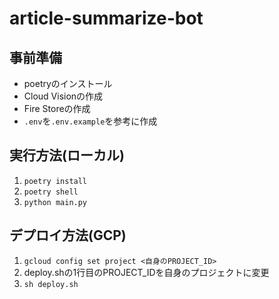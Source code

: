 # article-summarize-bot

## 事前準備

- poetryのインストール
- Cloud Visionの作成
- Fire Storeの作成
- `.env`を`.env.example`を参考に作成

## 実行方法(ローカル)

1. `poetry install`
2. `poetry shell`
3. `python main.py`

## デプロイ方法(GCP)

1. `gcloud config set project <自身のPROJECT_ID>`
2. deploy.shの1行目のPROJECT_IDを自身のプロジェクトに変更
3. `sh deploy.sh`
